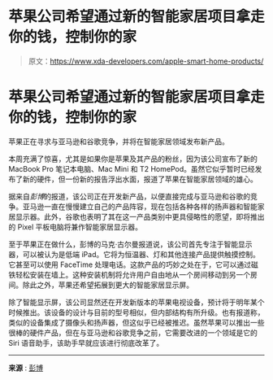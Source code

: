 # 苹果公司希望通过新的智能家居项目拿走你的钱，控制你的家

> 原文：<https://www.xda-developers.com/apple-smart-home-products/>

# 苹果公司希望通过新的智能家居项目拿走你的钱，控制你的家

苹果正在寻求与亚马逊和谷歌竞争，并将在智能家居领域发布新产品。

本周充满了惊喜，尤其是如果你是苹果及其产品的粉丝，因为该公司宣布了新的 MacBook Pro 笔记本电脑、Mac Mini 和 T2 HomePod。虽然它似乎暂时已经发布了新的硬件，但一份新的报告浮出水面，报道了苹果在智能家居领域的雄心。

据来自*彭博*的报道，该公司正在开发新产品，以便直接完成与亚马逊和谷歌的竞争。亚马逊一直在慢慢建立自己的产品阵容，现在包括各种各样的扬声器和智能家居显示器。此外，谷歌也表明了其在这一产品类别中更具侵略性的愿望，即将推出的 Pixel 平板电脑将兼作智能家居显示器。

至于苹果正在做什么，彭博的马克·古尔曼报道说，该公司首先专注于智能显示器，可以被认为是低端 iPad。它将为恒温器、灯和其他连接产品提供触摸控制。它甚至可以使用 FaceTime 处理电话。这款产品的巧妙之处在于，它可以通过磁铁轻松安装在墙上。这种安装机制将允许用户自由地从一个房间移动到另一个房间。除此之外，苹果还希望拓展到更大的智能家居显示屏。

除了智能显示屏，该公司显然还在开发新版本的苹果电视设备，预计将于明年某个时候推出。该设备的设计与目前的型号相似，但内部结构有所升级。也有报道称，类似的设备集成了摄像头和扬声器，但这似乎已经被推迟。虽然苹果可以推出一些很棒的硬件产品，但在与亚马逊和谷歌竞争之前，它需要改进的一个领域是它的 Siri 语音助手，该助手早就应该进行彻底改革了。

* * *

**来源** : [彭博](https://www.bloomberg.com/news/articles/2023-01-18/apple-to-expand-smart-home-lineup-taking-on-amazon-and-google)